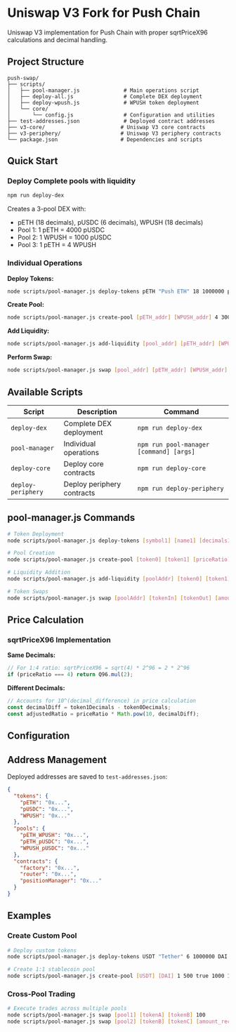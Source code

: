 # Uniswap V3 Fork for Push Chain

Uniswap V3 implementation for Push Chain with proper sqrtPriceX96 calculations and decimal handling.

## Project Structure

```
push-swap/
├── scripts/
│   ├── pool-manager.js              # Main operations script
│   ├── deploy-all.js                # Complete DEX deployment
│   ├── deploy-wpush.js              # WPUSH token deployment
│   └── core/
│       └── config.js                # Configuration and utilities
├── test-addresses.json              # Deployed contract addresses
├── v3-core/                        # Uniswap V3 core contracts
├── v3-periphery/                   # Uniswap V3 periphery contracts  
└── package.json                    # Dependencies and scripts
```

## Quick Start

### Deploy Complete pools with liquidity 
```bash
npm run deploy-dex
```

Creates a 3-pool DEX with:
- pETH (18 decimals), pUSDC (6 decimals), WPUSH (18 decimals)
- Pool 1: 1 pETH = 4000 pUSDC
- Pool 2: 1 WPUSH = 1000 pUSDC  
- Pool 3: 1 pETH = 4 WPUSH

### Individual Operations

**Deploy Tokens:**
```bash
node scripts/pool-manager.js deploy-tokens pETH "Push ETH" 18 1000000 pUSDC "Push USDC" 6 10000000
```

**Create Pool:**
```bash
node scripts/pool-manager.js create-pool [pETH_addr] [WPUSH_addr] 4 3000 true 1 4
```

**Add Liquidity:**
```bash
node scripts/pool-manager.js add-liquidity [pool_addr] [pETH_addr] [WPUSH_addr] 1 4  
```

**Perform Swap:**
```bash
node scripts/pool-manager.js swap [pool_addr] [pETH_addr] [WPUSH_addr] 1
```

## Available Scripts

| Script | Description | Command |
|--------|-------------|---------|
| `deploy-dex` | Complete DEX deployment | `npm run deploy-dex` |
| `pool-manager` | Individual operations | `npm run pool-manager [command] [args]` |
| `deploy-core` | Deploy core contracts | `npm run deploy-core` |
| `deploy-periphery` | Deploy periphery contracts | `npm run deploy-periphery` |

## pool-manager.js Commands

```bash
# Token Deployment
node scripts/pool-manager.js deploy-tokens [symbol1] [name1] [decimals1] [supply1] [symbol2] [name2] [decimals2] [supply2]

# Pool Creation  
node scripts/pool-manager.js create-pool [token0] [token1] [priceRatio] [fee] [addLiquidity] [amount0] [amount1]

# Liquidity Addition
node scripts/pool-manager.js add-liquidity [poolAddr] [token0] [token1] [amount0] [amount1]

# Token Swaps
node scripts/pool-manager.js swap [poolAddr] [tokenIn] [tokenOut] [amountIn]
```

## Price Calculation

### sqrtPriceX96 Implementation

**Same Decimals:**
```javascript
// For 1:4 ratio: sqrtPriceX96 = sqrt(4) * 2^96 = 2 * 2^96
if (priceRatio === 4) return Q96.mul(2);
```

**Different Decimals:**
```javascript
// Accounts for 10^(decimal_difference) in price calculation
const decimalDiff = token1Decimals - token0Decimals;
const adjustedRatio = priceRatio * Math.pow(10, decimalDiff);
```

## Configuration

## Address Management

Deployed addresses are saved to `test-addresses.json`:

```json
{
  "tokens": {
    "pETH": "0x...",
    "pUSDC": "0x...", 
    "WPUSH": "0x..."
  },
  "pools": {
    "pETH_WPUSH": "0x...",
    "pETH_pUSDC": "0x...",
    "WPUSH_pUSDC": "0x..."
  },
  "contracts": {
    "factory": "0x...",
    "router": "0x...",
    "positionManager": "0x..."
  }
}
```

## Examples

### Create Custom Pool
```bash
# Deploy custom tokens
node scripts/pool-manager.js deploy-tokens USDT "Tether" 6 1000000 DAI "Dai" 18 1000000

# Create 1:1 stablecoin pool  
node scripts/pool-manager.js create-pool [USDT] [DAI] 1 500 true 1000 1000
```

### Cross-Pool Trading
```bash
# Execute trades across multiple pools
node scripts/pool-manager.js swap [pool1] [tokenA] [tokenB] 100
node scripts/pool-manager.js swap [pool2] [tokenB] [tokenC] [amount_received]
``` 